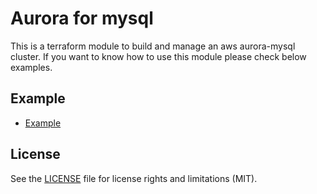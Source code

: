 # Aurora for mysql

This is a terraform module to build and manage an aws aurora-mysql cluster. If you want to know how to use this module please check below examples.

## Example

- [Example](https://github.com/Young-ook/terraform-aws-mysql/tree/master/examples/simple)

## License

See the [LICENSE](LICENSE.md) file for license rights and limitations (MIT).
